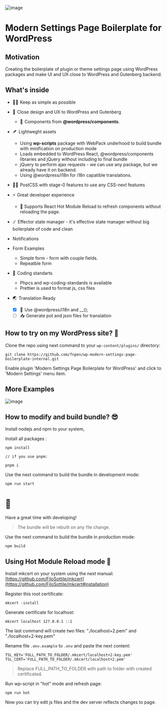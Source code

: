 ![image](https://user-images.githubusercontent.com/31767378/215863909-84b2b49c-66ac-4836-b3e7-36b3f9769445.png)

# Modern Settings Page Boilerplate for WordPress

## Motivation

Creating the boilerplate of plugin or theme settings page using WordPress packages and make UI and UX close to WordPress and Gutenberg backend.

## What's inside

* 🤹🏻  Keep as simple as possible

* 👥  Close design and UX to WordPress and Gutenberg
	* 🥞  Components from **@wordpress/components**.

* 🪶  Lightweght assets
	* Using **wp-scripts** package with WebPack underhood to build bundle with minification on production mode
	* Loads embedded to WordPress React, @wordpress/components libraries and jQuery without including to final bundle
	* jQuery to perform ajax requests - we can use any package, but we already have it on backend.
	* Using @wordpress/i18n for i18n capatible translations.

* 🧑‍🎨  PostCSS with stage-0 features to use any CSS-next features

* ⚡  Great developer experience
	* 🚀 Supports React Hot Module Reload to refresh components without reloading the page.

* ☄️ Effector state manager - it's effective state manager without big boilerplate of code and clean

* Notifications

* Form Examples
	* Simple form - form with couple fields.
	* Repeatble form

* 🔬  Coding standarts
	* Phpcs and wp-coding-standards is available
	* Prettier is used to format js, css files

* 🌏  Translation Ready
	* [x] 📝  Use @wordpress/i18n and __();
	* [ ] 📥  Generate pot and json files for translation

## How to try on my WordPress site? 🤔 

Clone the repo using next command to your `wp-content/plugins/` directory:

```
git clone https://github.com/fnpen/wp-modern-settings-page-boilerplate-internal.git
```

Enable plugin 'Modern Settings Page Boilerplate for WordPress' and click to 'Modern Settings' menu item.

## More Examples

![image](https://user-images.githubusercontent.com/31767378/215864843-f2545b3f-3b81-46a9-8845-d4cef08c5fad.png)


## How to modify and build bundle? 😎 

Install nodejs and npm to your system,

Install all packages :

```
npm install

// if you use pnpm:

pnpm i
```

Use the next command to build the bundle in development mode:

```
npm run start
```

# 🥳 

Have a great time with developing!

> The bundle will be rebuilt on any file change.

Use the next command to build the bundle in production mode:

```
npm build
```

## Using Hot Module Reload mode 🤔 

Install mkcert on your system using the next manual: [https://github.com/FiloSottile/mkcert](https://github.com/FiloSottile/mkcert#installation)

Register this root certificate:

```
mkcert -install
```

Generate certificate for localhost:

```
mkcert localhost 127.0.0.1 ::1
```

The last command will create two files: "./localhost+2.pem" and "./localhost+2-key.pem"

Rename file `.env.example` to `.env` and paste the next content:

```
TSL_KEY='FULL_PATH_TO_FOLDER/.mkcert/localhost+2-key.pem'
TSL_CERT='FULL_PATH_TO_FOLDER/.mkcert/localhost+2.pem'
```

> Replace FULL_PATH_TO_FOLDER with path to folder with created certificated.

Run wp-script in "hot" mode and refresh page:

```
npm run hot
```

Now you can try edit js files and the dev server reflects changes to page.

